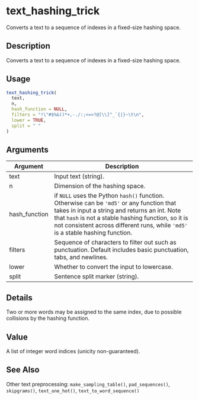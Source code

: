 # text_hashing_trick


Converts a text to a sequence of indexes in a fixed-size hashing space.




## Description

Converts a text to a sequence of indexes in a fixed-size hashing space.





## Usage
```r
text_hashing_trick(
  text,
  n,
  hash_function = NULL,
  filters = "!\"#$%&()*+,-./:;<=>?@[\\]^_`{|}~\t\n",
  lower = TRUE,
  split = " "
)
```




## Arguments


Argument      |Description
------------- |----------------
text | Input text (string).
n | Dimension of the hashing space.
hash_function | if ``NULL`` uses the Python ``hash()`` function. Otherwise can be ``'md5'`` or any function that takes in input a string and returns an int. Note that ``hash`` is not a stable hashing function, so it is not consistent across different runs, while ``'md5'`` is a stable hashing function.
filters | Sequence of characters to filter out such as punctuation. Default includes basic punctuation, tabs, and newlines.
lower | Whether to convert the input to lowercase.
split | Sentence split marker (string).




## Details

Two or more words may be assigned to the same index, due to possible
collisions by the hashing function.





## Value

A list of integer word indices (unicity non-guaranteed).






## See Also

Other text preprocessing: 
`make_sampling_table()`,
`pad_sequences()`,
`skipgrams()`,
`text_one_hot()`,
`text_to_word_sequence()`



